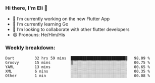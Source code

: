 ### Hi there, I'm Eli 👋
- 🔭 I’m currently working on the new Flutter App
- 🌱 I’m currently learning Go
- 🦄 I’m looking to collaborate with other flutter developers
- 😄 Pronouns: He/Him/His

### Weekly breakdown:
<!--START_SECTION:waka-->

```text
Dart         32 hrs 59 mins  ████████████████████████▓   98.09 %
Groovy       15 mins         ▒░░░░░░░░░░░░░░░░░░░░░░░░   00.75 %
YAML         13 mins         ░░░░░░░░░░░░░░░░░░░░░░░░░   00.65 %
XML          6 mins          ░░░░░░░░░░░░░░░░░░░░░░░░░   00.35 %
Other        1 min           ░░░░░░░░░░░░░░░░░░░░░░░░░   00.08 %
```

<!--END_SECTION:waka-->
